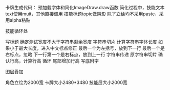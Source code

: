 卡牌生成代码：
预加载字体和简化ImageDraw.draw函数
    简化过程中，技能文本text使用muit，其他直接调用
    技能标题topic做阴影
除了立绘均不采用paste，采用alpha粘贴

技能循环处

写标题
    确定测试宽度不大于字符串剩余宽度
    字符串切片
    计算字符串字体长度
    如果小于最大长度，进入中文标点修正
        最后一个为左括号，放到下一行
        最后一个是右标点，忽略
        下一行第一个是右标点，放到上一行
    字符串传递
    原字符串切片
    确认行高，计算行高
    循环
尾部增加行高
写底附字

图层叠加




角色立绘为2000宽
卡牌大小2480*3480
技能层大小2000宽